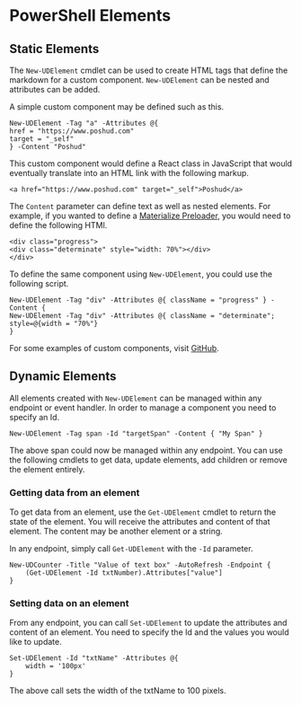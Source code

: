 # PowerShell Elements

## Static Elements

The `New-UDElement` cmdlet can be used to create HTML tags that define the markdown for a custom component. `New-UDElement` can be nested and attributes can be added.

A simple custom component may be defined such as this.

```
New-UDElement -Tag "a" -Attributes @{
href = "https://www.poshud.com"
target = "_self"
} -Content "Poshud"
```

This custom component would define a React class in JavaScript that would eventually translate into an HTML link with the following markup.

```
<a href="https://www.poshud.com" target="_self">Poshud</a>
```

The `Content` parameter can define text as well as nested elements. For example, if you wanted to define a [Materialize Preloader](http://materializecss.com/preloader.html), you would need to define the following HTMl.

```
<div class="progress">
<div class="determinate" style="width: 70%"></div>
</div>
```

To define the same component using `New-UDElement`, you could use the following script.

```
New-UDElement -Tag "div" -Attributes @{ className = "progress" } -Content {
New-UDElement -Tag "div" -Attributes @{ className = "determinate"; style=@{width = "70%"}
}
```

For some examples of custom components, visit [GitHub](https://github.com/ironmansoftware/ud-material-design/blob/master/UniversalDashboard.MaterialDesign.psm1).

## Dynamic Elements

All elements created with `New-UDElement` can be managed within any endpoint or event handler. In order to manage a component you need to specify an Id. 

```
New-UDElement -Tag span -Id "targetSpan" -Content { "My Span" }
```

The above span could now be managed within any endpoint. You can use the following cmdlets to get data, update elements, add children or remove the element entirely. 

### Getting data from an element 

To get data from an element, use the `Get-UDElement` cmdlet to return the state of the element. You will receive the attributes and content of that element. The content may be another element or a string. 

In any endpoint, simply call `Get-UDElement` with the `-Id` parameter. 

```
New-UDCounter -Title "Value of text box" -AutoRefresh -Endpoint {
    (Get-UDElement -Id txtNumber).Attributes["value"]
}
```

### Setting data on an element 

From any endpoint, you can call `Set-UDElement` to update the attributes and content of an element. You need to specify the Id and the values you would like to update. 

```
Set-UDElement -Id "txtName" -Attributes @{
    width = '100px'
}
```

The above call sets the width of the txtName to 100 pixels. 